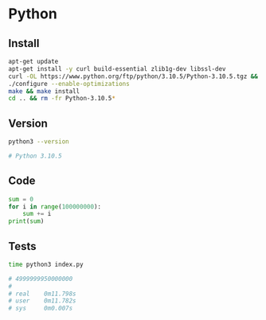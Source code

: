 # Python

## Install

```bash
apt-get update
apt-get install -y curl build-essential zlib1g-dev libssl-dev
curl -OL https://www.python.org/ftp/python/3.10.5/Python-3.10.5.tgz && tar -xf Python-3.10.5.tgz && cd ./Python-3.10.5
./configure --enable-optimizations
make && make install
cd .. && rm -fr Python-3.10.5*
```

## Version

```bash
python3 --version

# Python 3.10.5
```

## Code

```python
sum = 0
for i in range(100000000):
    sum += i
print(sum)
```

## Tests

```bash
time python3 index.py

# 4999999950000000
#
# real    0m11.798s
# user    0m11.782s
# sys     0m0.007s
```